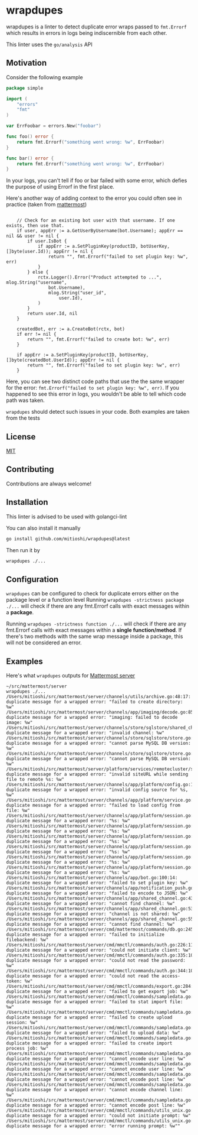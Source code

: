 
# wrapdupes

wrapdupes is a linter to detect duplicate error wraps passed to `fmt.Errorf` which results in errors in logs being indiscernible from each other.

This linter uses the `go/analysis` API

## Motivation

Consider the following example
```go
package simple

import (
	"errors"
	"fmt"
)

var ErrFoobar = errors.New("foobar")

func foo() error {
	return fmt.Errorf("something went wrong: %w", ErrFoobar)
}

func bar() error {
	return fmt.Errorf("something went wrong: %w", ErrFoobar)
}
```
In your logs, you can't tell if foo or bar failed with some error, which defies the purpose of using Errorf in the first place.

Here's another way of adding context to the error you could often see in practice (taken from [mattermost](https://github.com/mattermost/mattermost/blob/v9.4.2/server/channels/app/bot.go#L75))
```

	// Check for an existing bot user with that username. If one exists, then use that.
	if user, appErr := a.GetUserByUsername(bot.Username); appErr == nil && user != nil {
		if user.IsBot {
			if appErr := a.SetPluginKey(productID, botUserKey, []byte(user.Id)); appErr != nil {
				return "", fmt.Errorf("failed to set plugin key: %w", err)
			}
		} else {
			rctx.Logger().Error("Product attempted to ...", mlog.String("username",
				bot.Username),
				mlog.String("user_id",
					user.Id),
			)
		}
		return user.Id, nil
	}

	createdBot, err := a.CreateBot(rctx, bot)
	if err != nil {
		return "", fmt.Errorf("failed to create bot: %w", err)
	}

	if appErr := a.SetPluginKey(productID, botUserKey, []byte(createdBot.UserId)); appErr != nil {
		return "", fmt.Errorf("failed to set plugin key: %w", err)
	}
```
Here, you can see two distinct code paths that use the the same wrapper for the error: `fmt.Errorf("failed to set plugin key: %w", err)`. If you happened to see this error in logs, you wouldn't be able to tell which code path was taken.

`wrapdupes` should detect such issues in your code.
Both examples are taken from the tests



## License

[MIT](https://choosealicense.com/licenses/mit/)


## Contributing

Contributions are always welcome!



## Installation

This linter is advised to be used with golangci-lint

You can also install it manually
```bash
go install github.com/mitioshi/wrapdupes@latest
```
Then run it by
```bash
wrapdupes ./...
```
## Configuration

`wrapdupes` can be configured to check for duplicate errors either on the package level or a function level
Running `wrapdupes -strictness package ./...` will check if there are any fmt.Errorf calls with exact messages within a **package**.

Running `wrapdupes -strictness function ./...` will check if there are any fmt.Errorf calls with exact messages within a **single function/method**.
If there's two methods with the same wrap message inside a package, this will not be considered an error.

## Examples
Here's what `wrapdupes` outputs for [Mattermost server](https://github.com/mattermost/mattermost/tree/v9.4.2/server)
```
~/src/mattermost/server
wrapdupes ./...
/Users/mitioshi/src/mattermost/server/channels/utils/archive.go:48:17: duplicate message for a wrapped error: "failed to create directory: %w"
/Users/mitioshi/src/mattermost/server/channels/app/imaging/decode.go:85:24: duplicate message for a wrapped error: "imaging: failed to decode image: %w"
/Users/mitioshi/src/mattermost/server/channels/store/sqlstore/shared_channel_store.go:334:15: duplicate message for a wrapped error: "invalid channel: %w"
/Users/mitioshi/src/mattermost/server/channels/store/sqlstore/store.go:1227:18: duplicate message for a wrapped error: "cannot parse MySQL DB version: %w"
/Users/mitioshi/src/mattermost/server/channels/store/sqlstore/store.go:1231:18: duplicate message for a wrapped error: "cannot parse MySQL DB version: %w"
/Users/mitioshi/src/mattermost/server/platform/services/remotecluster/sendprofileImage.go:99:10: duplicate message for a wrapped error: "invalid siteURL while sending file to remote %s: %w"
/Users/mitioshi/src/mattermost/server/channels/app/platform/config.go:157:10: duplicate message for a wrapped error: "invalid config source for %s, %w"
/Users/mitioshi/src/mattermost/server/channels/app/platform/service.go:161:16: duplicate message for a wrapped error: "failed to load config from file: %w"
/Users/mitioshi/src/mattermost/server/channels/app/platform/session.go:162:11: duplicate message for a wrapped error: "%s: %w"
/Users/mitioshi/src/mattermost/server/channels/app/platform/session.go:183:10: duplicate message for a wrapped error: "%s: %w"
/Users/mitioshi/src/mattermost/server/channels/app/platform/session.go:187:10: duplicate message for a wrapped error: "%s: %w"
/Users/mitioshi/src/mattermost/server/channels/app/platform/session.go:191:10: duplicate message for a wrapped error: "%s: %w"
/Users/mitioshi/src/mattermost/server/channels/app/platform/session.go:252:10: duplicate message for a wrapped error: "%s: %w"
/Users/mitioshi/src/mattermost/server/channels/app/platform/session.go:259:12: duplicate message for a wrapped error: "%s: %w"
/Users/mitioshi/src/mattermost/server/channels/app/bot.go:100:14: duplicate message for a wrapped error: "failed to set plugin key: %w"
/Users/mitioshi/src/mattermost/server/channels/app/notification_push.go:482:10: duplicate message for a wrapped error: "failed to encode to JSON: %w"
/Users/mitioshi/src/mattermost/server/channels/app/shared_channel.go:43:10: duplicate message for a wrapped error: "cannot find channel: %w"
/Users/mitioshi/src/mattermost/server/channels/app/shared_channel.go:53:11: duplicate message for a wrapped error: "channel is not shared: %w"
/Users/mitioshi/src/mattermost/server/channels/app/shared_channel.go:55:10: duplicate message for a wrapped error: "cannot find channel: %w"
/Users/mitioshi/src/mattermost/server/cmd/mattermost/commands/db.go:245:10: duplicate message for a wrapped error: "failed to initialize filebackend: %w"
/Users/mitioshi/src/mattermost/server/cmd/mmctl/commands/auth.go:226:11: duplicate message for a wrapped error: "could not initiate client: %w"
/Users/mitioshi/src/mattermost/server/cmd/mmctl/commands/auth.go:335:10: duplicate message for a wrapped error: "could not read the password: %w"
/Users/mitioshi/src/mattermost/server/cmd/mmctl/commands/auth.go:344:10: duplicate message for a wrapped error: "could not read the access-token: %w"
/Users/mitioshi/src/mattermost/server/cmd/mmctl/commands/export.go:284:10: duplicate message for a wrapped error: "failed to get export job: %w"
/Users/mitioshi/src/mattermost/server/cmd/mmctl/commands/sampledata.go:86:10: duplicate message for a wrapped error: "failed to stat import file: %w"
/Users/mitioshi/src/mattermost/server/cmd/mmctl/commands/sampledata.go:102:10: duplicate message for a wrapped error: "failed to create upload session: %w"
/Users/mitioshi/src/mattermost/server/cmd/mmctl/commands/sampledata.go:110:10: duplicate message for a wrapped error: "failed to upload data: %w"
/Users/mitioshi/src/mattermost/server/cmd/mmctl/commands/sampledata.go:123:10: duplicate message for a wrapped error: "failed to create import process job: %w"
/Users/mitioshi/src/mattermost/server/cmd/mmctl/commands/sampledata.go:309:11: duplicate message for a wrapped error: "cannot encode user line: %w"
/Users/mitioshi/src/mattermost/server/cmd/mmctl/commands/sampledata.go:317:11: duplicate message for a wrapped error: "cannot encode user line: %w"
/Users/mitioshi/src/mattermost/server/cmd/mmctl/commands/sampledata.go:353:12: duplicate message for a wrapped error: "cannot encode post line: %w"
/Users/mitioshi/src/mattermost/server/cmd/mmctl/commands/sampledata.go:369:11: duplicate message for a wrapped error: "cannot encode channel line: %w"
/Users/mitioshi/src/mattermost/server/cmd/mmctl/commands/sampledata.go:387:12: duplicate message for a wrapped error: "cannot encode post line: %w"
/Users/mitioshi/src/mattermost/server/cmd/mmctl/commands/utils_unix.go:70:10: duplicate message for a wrapped error: "could not initiate prompt: %w"
/Users/mitioshi/src/mattermost/server/cmd/mmctl/commands/utils_unix.go:74:10: duplicate message for a wrapped error: "error running prompt: %w""
```

